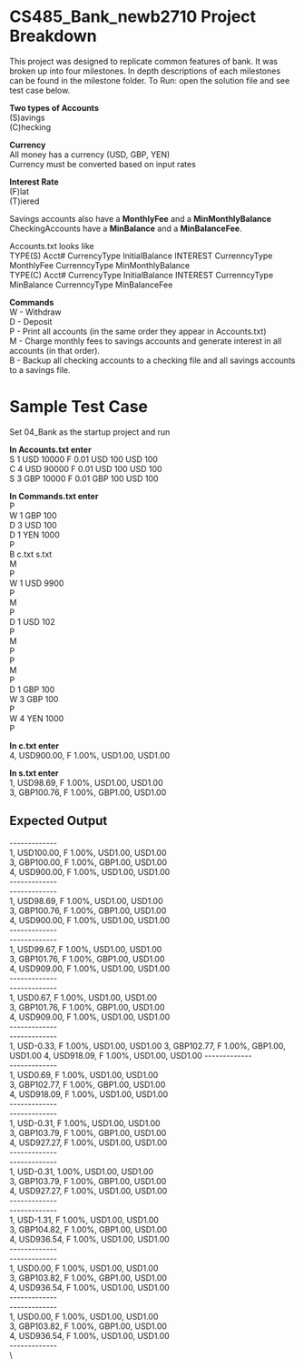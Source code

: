 # CS485_Bank_newb2710 Project Breakdown
This project was designed to replicate common features of bank. It was broken up into four milestones. In depth descriptions of each milestones can be found in the milestone folder. To Run: open the solution file and see test case below.

**Two types of Accounts**\
(S)avings\
(C)hecking

**Currency**\
All money has a currency (USD, GBP, YEN)\
Currency must be converted based on input rates

**Interest Rate**\
(F)lat\
(T)iered

Savings accounts also have a **MonthlyFee** and a **MinMonthlyBalance**\
CheckingAccounts have a **MinBalance** and a **MinBalanceFee**.

Accounts.txt looks like\
TYPE(S) Acct# CurrencyType InitialBalance INTEREST CurrenncyType MonthlyFee CurrenncyType MinMonthlyBalance\
TYPE(C) Acct# CurrencyType InitialBalance INTEREST CurrenncyType MinBalance CurrenncyType MinBalanceFee

**Commands**\
W - Withdraw\
D - Deposit\
P - Print all accounts (in the same order they appear in Accounts.txt) \
M - Charge monthly fees to savings accounts and generate interest in all accounts (in that order).\
B - Backup all checking accounts to a checking file and all savings accounts to a savings file. 

# Sample Test Case
Set 04_Bank as the startup project and run

**In Accounts.txt enter**\
S 1 USD 10000 F 0.01 USD 100 USD 100\
C 4 USD 90000 F 0.01 USD 100 USD 100\
S 3 GBP 10000 F 0.01 GBP 100 USD 100

**In Commands.txt enter**\
P\
W 1 GBP 100\
D 3 USD 100\
D 1 YEN 1000\
P\
B c.txt s.txt\
M\
P\
W 1 USD 9900\
P\
M\
P\
D 1 USD 102\
P\
M\
P\
P\
M\
P\
D 1 GBP 100\
W 3 GBP 100\
P\
W 4 YEN 1000\
P

**In c.txt enter**\
4, USD900.00, F 1.00%, USD1.00, USD1.00

**In s.txt enter**\
1, USD98.69, F 1.00%, USD1.00, USD1.00\
3, GBP100.76, F 1.00%, GBP1.00, USD1.00

## Expected Output
-------------\
1, USD100.00, F 1.00%, USD1.00, USD1.00\
3, GBP100.00, F 1.00%, GBP1.00, USD1.00\
4, USD900.00, F 1.00%, USD1.00, USD1.00\
-------------\
-------------\
1, USD98.69, F 1.00%, USD1.00, USD1.00\
3, GBP100.76, F 1.00%, GBP1.00, USD1.00\
4, USD900.00, F 1.00%, USD1.00, USD1.00\
-------------\
-------------\
1, USD99.67, F 1.00%, USD1.00, USD1.00\
3, GBP101.76, F 1.00%, GBP1.00, USD1.00\
4, USD909.00, F 1.00%, USD1.00, USD1.00\
-------------\
-------------\
1, USD0.67, F 1.00%, USD1.00, USD1.00\
3, GBP101.76, F 1.00%, GBP1.00, USD1.00\
4, USD909.00, F 1.00%, USD1.00, USD1.00\
-------------\
-------------\
1, USD-0.33, F 1.00%, USD1.00, USD1.00
3, GBP102.77, F 1.00%, GBP1.00, USD1.00
4, USD918.09, F 1.00%, USD1.00, USD1.00
-------------\
-------------\
1, USD0.69, F 1.00%, USD1.00, USD1.00\
3, GBP102.77, F 1.00%, GBP1.00, USD1.00\
4, USD918.09, F 1.00%, USD1.00, USD1.00\
-------------\
-------------\
1, USD-0.31, F 1.00%, USD1.00, USD1.00\
3, GBP103.79, F 1.00%, GBP1.00, USD1.00\
4, USD927.27, F 1.00%, USD1.00, USD1.00\
-------------\
-------------\
1, USD-0.31,  1.00%, USD1.00, USD1.00\
3, GBP103.79, F 1.00%, GBP1.00, USD1.00\
4, USD927.27, F 1.00%, USD1.00, USD1.00\
-------------\
-------------\
1, USD-1.31, F 1.00%, USD1.00, USD1.00\
3, GBP104.82, F 1.00%, GBP1.00, USD1.00\
4, USD936.54, F 1.00%, USD1.00, USD1.00\
-------------\
-------------\
1, USD0.00, F 1.00%, USD1.00, USD1.00\
3, GBP103.82, F 1.00%, GBP1.00, USD1.00\
4, USD936.54, F 1.00%, USD1.00, USD1.00\
-------------\
-------------\
1, USD0.00, F 1.00%, USD1.00, USD1.00\
3, GBP103.82, F 1.00%, GBP1.00, USD1.00\
4, USD936.54, F 1.00%, USD1.00, USD1.00\
-------------\
\
